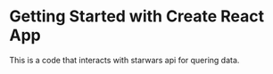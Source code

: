 # Getting Started with Create React App

This is a code that interacts with starwars api for quering data.
